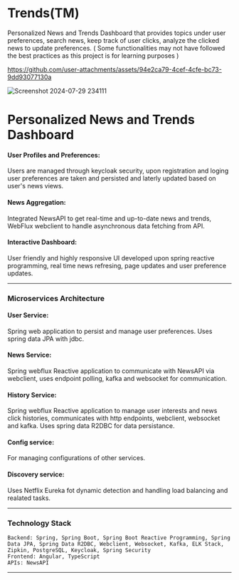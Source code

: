 # Trends(TM) 
Personalized News and Trends Dashboard that provides topics under user preferences, search news, keep track of user clicks, analyze the clicked news to update preferences. ( Some functionalities may not have followed the best practices as this project is for learning purposes ) 

https://github.com/user-attachments/assets/94e2ca79-4cef-4cfe-bc73-9dd93077130a

![Screenshot 2024-07-29 234111](https://github.com/user-attachments/assets/9e8c5ef6-1bb3-4bc6-911a-0d8a481c3b33)

# Personalized News and Trends Dashboard

   #### User Profiles and Preferences:
Users are managed through keycloak security, upon registration and loging user preferences are taken and persisted and laterly updated based on user's news views.

   #### News Aggregation:
Integrated NewsAPI to get real-time and up-to-date news and trends, WebFlux webclient to handle asynchronous data fetching from API.

   #### Interactive Dashboard:
User friendly and highly responsive UI developed upon spring reactive programming, real time news refresing, page updates and user preference updates.
        
---
### Microservices Architecture

####  User Service:
Spring web application to persist and manage user preferences. Uses spring data JPA with jdbc.

####  News Service:
Spring webflux Reactive application to communicate with NewsAPI via webclient, uses endpoint polling, kafka and websocket for communication.

####  History Service:
Spring webflux Reactive application to manage user interests and news click histories, communicates with http endpoints, webclient, websocket and kafka.
Uses spring data R2DBC for data persistance.

#### Config service:
For managing configurations of other services.

#### Discovery service:
Uses Netflix Eureka fot dynamic detection and handling load balancing and realated tasks.
        
---
### Technology Stack
    Backend: Spring, Spring Boot, Spring Boot Reactive Programming, Spring Data JPA, Spring Data R2DBC, Webclient, Websocket, Kafka, ELK Stack, Zipkin, PostgreSQL, Keycloak, Spring Security
    Frontend: Angular, TypeScript
    APIs: NewsAPI
---









